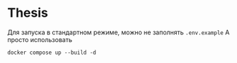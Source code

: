 # Thesis

Для запуска в стандартном режиме, можно не заполнять `.env.example`
А просто использовать 
```shell
docker compose up --build -d
```

